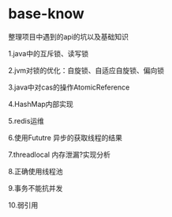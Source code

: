 # base-know
整理项目中遇到的api的坑以及基础知识

1.java中的互斥锁、读写锁

2.jvm对锁的优化：自旋锁、自适应自旋锁、偏向锁

3.java中对cas的操作AtomicReference

4.HashMap内部实现

5.redis运维

6.使用Fututre 异步的获取线程的结果

7.threadlocal 内存泄漏?实现分析

8.正确使用线程池

9.事务不能抗并发

10.弱引用
